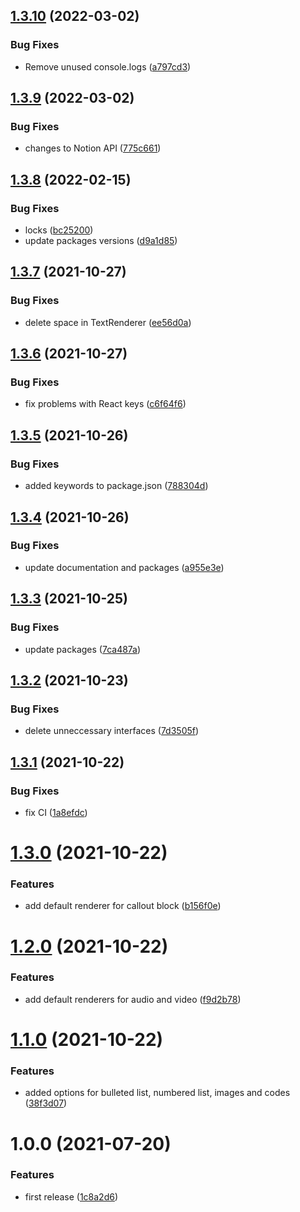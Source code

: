 ## [1.3.10](https://github.com/piotrzaborow/notion-blocks-react-renderer/compare/v1.3.9...v1.3.10) (2022-03-02)


### Bug Fixes

* Remove unused console.logs ([a797cd3](https://github.com/piotrzaborow/notion-blocks-react-renderer/commit/a797cd321daedb8692388d0dd3efa43cbe7ea45a))

## [1.3.9](https://github.com/piotrzaborow/notion-blocks-react-renderer/compare/v1.3.8...v1.3.9) (2022-03-02)


### Bug Fixes

* changes to Notion API ([775c661](https://github.com/piotrzaborow/notion-blocks-react-renderer/commit/775c661430dd1247ed1793400784e9f33554a30c))

## [1.3.8](https://github.com/piotrzaborow/notion-blocks-react-renderer/compare/v1.3.7...v1.3.8) (2022-02-15)


### Bug Fixes

* locks ([bc25200](https://github.com/piotrzaborow/notion-blocks-react-renderer/commit/bc252007a67a76c51c404eeed15e0c477ff55565))
* update packages versions ([d9a1d85](https://github.com/piotrzaborow/notion-blocks-react-renderer/commit/d9a1d853284cd168d10583a2641a4c2b1df835cf))

## [1.3.7](https://github.com/piotrzaborow/notion-blocks-react-renderer/compare/v1.3.6...v1.3.7) (2021-10-27)


### Bug Fixes

* delete space in TextRenderer ([ee56d0a](https://github.com/piotrzaborow/notion-blocks-react-renderer/commit/ee56d0afd7d4ef0eea062d8f6a0a89f694b72383))

## [1.3.6](https://github.com/piotrzaborow/notion-blocks-react-renderer/compare/v1.3.5...v1.3.6) (2021-10-27)


### Bug Fixes

* fix problems with React keys ([c6f64f6](https://github.com/piotrzaborow/notion-blocks-react-renderer/commit/c6f64f6034b2b656cb51abc48d3baa1db20153a6))

## [1.3.5](https://github.com/piotrzaborow/notion-blocks-react-renderer/compare/v1.3.4...v1.3.5) (2021-10-26)


### Bug Fixes

* added keywords to package.json ([788304d](https://github.com/piotrzaborow/notion-blocks-react-renderer/commit/788304dcd30eb4c24f6fbec26f7b49944bf17363))

## [1.3.4](https://github.com/piotrzaborow/notion-blocks-react-renderer/compare/v1.3.3...v1.3.4) (2021-10-26)


### Bug Fixes

* update documentation and packages ([a955e3e](https://github.com/piotrzaborow/notion-blocks-react-renderer/commit/a955e3efb9dcdeea4a8790a7b6057b5947ae2626))

## [1.3.3](https://github.com/piotrzaborow/notion-react-renderer/compare/v1.3.2...v1.3.3) (2021-10-25)


### Bug Fixes

* update packages ([7ca487a](https://github.com/piotrzaborow/notion-react-renderer/commit/7ca487a5be61a23f262b806a16830785df6d83cd))

## [1.3.2](https://github.com/piotrzaborow/notion-react-renderer/compare/v1.3.1...v1.3.2) (2021-10-23)


### Bug Fixes

* delete unneccessary interfaces ([7d3505f](https://github.com/piotrzaborow/notion-react-renderer/commit/7d3505f47bceea4adcff096a160775fbd75be2bd))

## [1.3.1](https://github.com/piotrzaborow/notion-react-renderer/compare/v1.3.0...v1.3.1) (2021-10-22)


### Bug Fixes

* fix CI ([1a8efdc](https://github.com/piotrzaborow/notion-react-renderer/commit/1a8efdc84419363fa979a84cf6a830589df18f3b))

# [1.3.0](https://github.com/piotrzaborow/notion-react-renderer/compare/v1.2.0...v1.3.0) (2021-10-22)


### Features

* add default renderer for callout block ([b156f0e](https://github.com/piotrzaborow/notion-react-renderer/commit/b156f0e03fbb404845cfe7ed1b89b485f9d031b4))

# [1.2.0](https://github.com/piotrzaborow/notion-react-renderer/compare/v1.1.0...v1.2.0) (2021-10-22)


### Features

* add default renderers for audio and video ([f9d2b78](https://github.com/piotrzaborow/notion-react-renderer/commit/f9d2b78a0f5ce7afdd80ac2d597643ce0ca924ff))

# [1.1.0](https://github.com/piotrzaborow/notion-react-renderer/compare/v1.0.0...v1.1.0) (2021-10-22)


### Features

* added options for bulleted list, numbered list, images and codes ([38f3d07](https://github.com/piotrzaborow/notion-react-renderer/commit/38f3d07d7c4a375b64ea72ec13ac67073e719565))

# 1.0.0 (2021-07-20)


### Features

* first release ([1c8a2d6](https://github.com/piotrzaborow/notion-react-renderer/commit/1c8a2d6825470558f2f7bdd708e0252e77a4daed))

